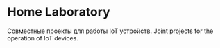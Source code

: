 # Home Laboratory
Совместные проекты для работы IoT устройств. Joint projects for the operation of IoT devices.
